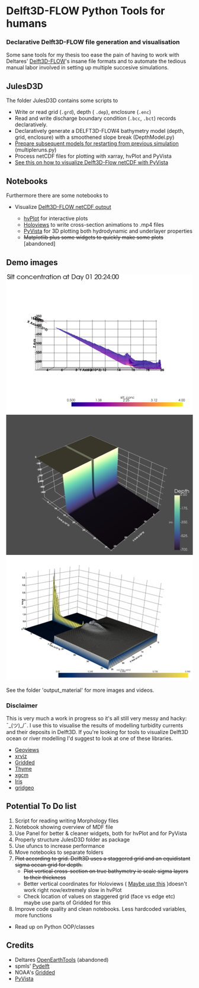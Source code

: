 # Delft3D-FLOW Python Tools for humans
### Declarative Delft3D-FLOW file generation and visualisation

Some sane tools for my thesis too ease the pain of having to work with Deltares' [Delft3D-FLOW](https://oss.deltares.nl/documents/183920/185723/Delft3D-FLOW_User_Manual.pdf)'s insane file formats and to automate the tedious manual labor involved in setting up multiple succesive simulations.

## JulesD3D

The folder JulesD3D contains some scripts to

* Write or read grid (`.grd`), depth ( `.dep`), enclosure (`.enc`)
* Read and write discharge boundary condition (`.bcc`, `.bct`) records declaratively.
* Declaratively generate a  DELFT3D-FLOW4 bathymetry model (depth, grid, enclosure) with a smoothened slope break (DepthModel.py)
* [Prepare subsequent models for restarting from previous simulation](Multirun.md) (multipleruns.py)
* Process netCDF files for plotting with xarray, hvPlot and PyVista
* [See this on how to visualize Delft3D-Flow netCDF with PyVista](Delft3D_to_PyVista_Approach.md) 

## Notebooks

Furthermore there are some notebooks to

* Visualize [Delft3D-FLOW netCDF output](Delft3D_NetCDF_Output_overview.md)

  * [hvPlot](https://hvplot.pyviz.org/) for interactive plots
  * [Holoviews](http://holoviews.org/) to write cross-section animations to .mp4 files
  * [PyVista](https://www.pyvista.org) for 3D plotting both hydrodynamic and underlayer properties
  * ~~Matplotlib plus some widgets to quickly make some plots~~ [abandoned]
  

##  Demo images

<img width="700px" title="Silt concentration 3D sideview" src="output_material/example_silt_conc_sideview_yz.png" />

<img src="output_material/depth_sans_enc.png" title="Model Bathymetry z-axis scaled by 25" width="700px" />

<img src="output_material/example_underlayers.png" title="Model Bathymetry z-axis scaled by 25" width="700px" />

See the folder 'output_material' for more images and videos.

### Disclaimer

This is very much a work in progress so it's all still very messy and hacky:  ¯\_(ツ)_/¯.  I use this to visualise the results of modelling turbidity currents and their deposits in Delft3D. If you're looking for tools to visualize Delft3D ocean or river modelling I'd suggest to look at one of these libraries.

* [Geoviews](http://geoviews.org/)
* [xrviz](https://xrviz.readthedocs.io/en/latest/)
* [Gridded](https://github.com/NOAA-ORR-ERD/gridded)
* [Thyme](https://github.com/noaa-ocs-modeling/thyme) 
* [xgcm](https://github.com/xgcm/xgcm)
* [Iris](https://scitools.org.uk/iris/docs/latest/)
* [gridgeo](https://pyoceans.github.io/gridgeo/gridgeo_tour.html)

## Potential To Do list

1. Script for reading writing Morphology files
2. Notebook showing overview of MDF file
2. Use Panel for better & cleaner widgets, both for hvPlot and for PyVista
3. Properly structure JulesD3D folder as package
4. Use ufuncs to increase performance
5. Move notebooks to separate folders
6. ~~Plot according to grid. Delft3D uses a staggered grid and an equidistant sigma ocean grid for depth.~~ 
   - ~~Plot vertical cross-section on true bathymetry ie scale sigma layers to their thickness~~
   - Better vertical coordinates for Holoviews ( [Maybe use this](https://github.com/jbusecke/xarrayutils/blob/master/doc/vertical_coords.ipynb) )doesn't work right now/extremely slow in hvPlot
   - Check location of values on staggered grid (face vs edge etc) maybe use parts of Gridded for this
8. Improve code quality and clean notebooks. Less hardcoded variables, more functions
  * Read up on Python OOP/classes

## Credits

- Deltares [OpenEarthTools](https://svn.oss.deltares.nl/repos/openearthtools/trunk/python/) (abandoned)
- spmls' [Pydelft](https://github.com/spmls/pydelft) 
- NOAA's [Gridded](https://github.com/NOAA-ORR-ERD/gridded)
- [PyVista](https://www.pyvista.org)
